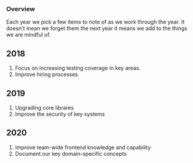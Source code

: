 ### Overview
Each year we pick a few items to note of as we work through the year. It doesn't mean we forget them the next year it means we add to the things we are mindful of.

## 2018
1. Focus on increasing testing coverage in key areas.
2. Improve hiring processes

## 2019
1. Upgrading core librares
3. Improve the security of key systems

## 2020
1. Improve team-wide frontend knowledge and capability
2. Document our key domain-specific concepts
